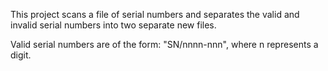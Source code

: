 This project scans a file of serial numbers and separates the valid and invalid serial numbers into two separate new files.

Valid serial numbers are of the form: "SN/nnnn-nnn", where n represents a digit.
